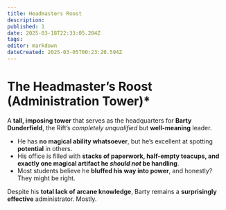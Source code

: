 ```yaml
---
title: Headmasters Roost
description: 
published: 1
date: 2025-03-18T22:33:05.204Z
tags: 
editor: markdown
dateCreated: 2025-03-05T00:23:20.594Z
---
```


# The Headmaster’s Roost (Administration Tower)*
A **tall, imposing tower** that serves as the headquarters for **Barty Dunderfield**, the Rift’s *completely unqualified* but **well-meaning** leader.  

- He has **no magical ability whatsoever**, but he’s excellent at spotting **potential** in others.  
- His office is filled with **stacks of paperwork, half-empty teacups, and exactly one magical artifact he *should not* be handling**.  
- Most students believe he **bluffed his way into power**, and honestly? They might be right.  

Despite his **total lack of arcane knowledge**, Barty remains a **surprisingly effective** administrator. Mostly.  

